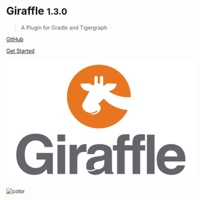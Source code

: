 # Giraffle <small>1.3.0</small>

> A Plugin for Gradle and Tigergraph

[GitHub](https://github.com/Optum/giraffle)

[Get Started](getting_started.md)

![logo](_media/giraffle-v2padded.png)

![color](#ffffff)
